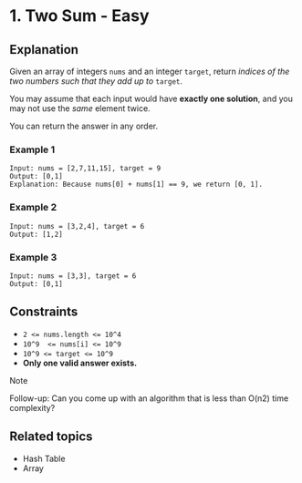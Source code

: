 # 1. Two Sum - Easy

## Explanation

Given an array of integers `nums` and an integer `target`, return *indices of the two numbers such that they add up to* `target`.

You may assume that each input would have **exactly one solution**, and you may not use the *same* element twice.

You can return the answer in any order.

### Example 1

```text
Input: nums = [2,7,11,15], target = 9
Output: [0,1]
Explanation: Because nums[0] + nums[1] == 9, we return [0, 1].
```

### Example 2

```text
Input: nums = [3,2,4], target = 6
Output: [1,2]
```

### Example 3

```text
Input: nums = [3,3], target = 6
Output: [0,1]
```

## Constraints

- `2 <= nums.length <= 10^4`
- `10^9  <= nums[i] <= 10^9`
- `10^9 <= target <= 10^9`
- **Only one valid answer exists.**

> [!NOTE]
> Follow-up: Can you come up with an algorithm that is less than O(n2) time complexity?

## Related topics

- Hash Table
- Array
